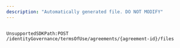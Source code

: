 ```yaml
---
description: "Automatically generated file. DO NOT MODIFY"
---
```


```powershellv2

UnsupportedSDKPath:POST /identityGovernance/termsOfUse/agreements/{agreement-id}/files

```